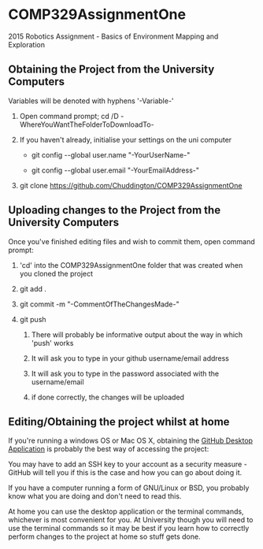 # COMP329AssignmentOne
2015 Robotics Assignment - Basics of Environment Mapping and Exploration

## Obtaining the Project from the University Computers
Variables will be denoted with hyphens '-Variable-'

1. Open command prompt; cd /D -WhereYouWantTheFolderToDownloadTo-

2. If you haven't already, initialise your settings on the uni computer

    * git config --global user.name "-YourUserName-"
    
    * git config --global user.email "-YourEmailAddress-"
    
3. git clone https://github.com/Chuddington/COMP329AssignmentOne

## Uploading changes to the Project from the University Computers
Once you've finished editing files and wish to commit them, open command prompt:

1. 'cd' into the COMP329AssignmentOne folder that was created when you cloned the project

2. git add .

3. git commit -m "-CommentOfTheChangesMade-"

4. git push

    1. There will probably be informative output about the way in which 'push' works
    
    2. It will ask you to type in your github username/email address
    
    3. It will ask you to type in the password associated with the username/email
    
    4. if done correctly, the changes will be uploaded

## Editing/Obtaining the project whilst at home
If you're running a windows OS or Mac OS X, obtaining the [GitHub Desktop Application](https://desktop.github.com/) is probably the best way of accessing the project:

You may have to add an SSH key to your account as a security measure - GitHub will tell you if this is the case and how you can go about doing it.

If you have a computer running a form of GNU/Linux or BSD, you probably know what you are doing and don't need to read this.

At home you can use the desktop application or the terminal commands, whichever is most convenient for you.  At University though you will need to use the terminal commands so it may be best if you learn how to correctly perform changes to the project at home so stuff gets done.